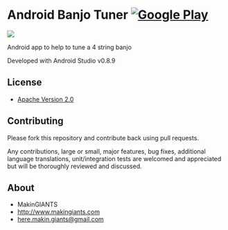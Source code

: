 # Android Banjo Tuner [![Google Play](http://developer.android.com/images/brand/en_generic_rgb_wo_45.png)](https://play.google.com/store/apps/details?id=com.makingiants.android.banjotuner)

<a href="https://play.google.com/store/apps/details?id=com.makingiants.googlelauncher" alt="Blackberry World">
	<img src="https://dl.dropboxusercontent.com/u/7621584/MakinGiants/banner_banjen.png">
</a>

Android app to help to tune a 4 string banjo

Developed with Android Studio v0.8.9

## License

* [Apache Version 2.0](http://www.apache.org/licenses/LICENSE-2.0.html)

## Contributing

Please fork this repository and contribute back using pull requests.

Any contributions, large or small, major features, bug fixes, additional
language translations, unit/integration tests are welcomed and appreciated
but will be thoroughly reviewed and discussed.

## About

+ MakinGIANTS
+ http://www.makingiants.com
+ here.makin.giants@gmail.com
